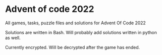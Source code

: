 # Advent of code 2022

All games, tasks, puzzle files and solutions for Advent Of Code 2022

Solutions are written in Bash. Will probably add solutions written in python as well. 

Currently encrypted. Will be decrypted after the game has ended. 
